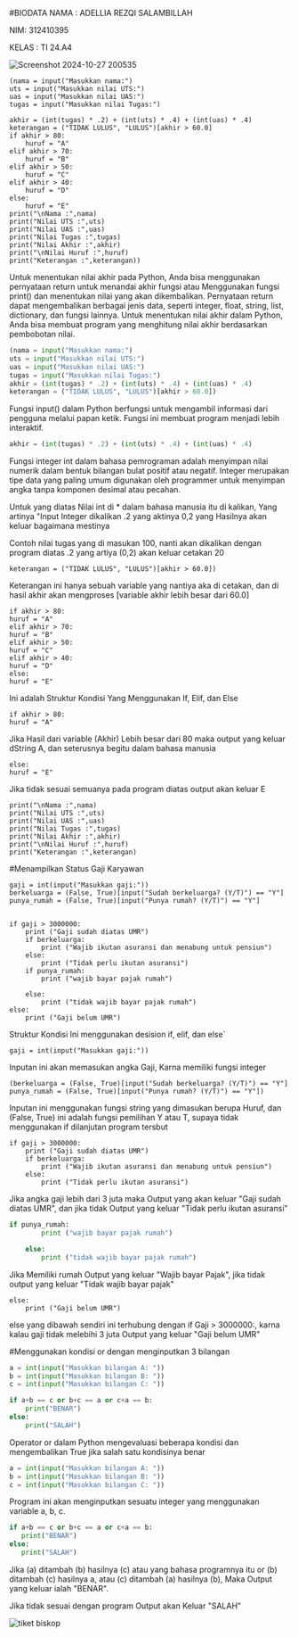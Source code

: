 #BIODATA
NAMA : ADELLIA REZQI SALAMBILLAH

NIM: 312410395

KELAS : TI 24.A4


![Screenshot 2024-10-27 200535](https://github.com/user-attachments/assets/ca50ff75-5ceb-4d1e-9dd8-6a078626cbc9)
```PYHTON
(nama = input("Masukkan nama:")
uts = input("Masukkan nilai UTS:")
uas = input("Masukkan nilai UAS:")
tugas = input("Masukkan nilai Tugas:")

akhir = (int(tugas) * .2) + (int(uts) * .4) + (int(uas) * .4)
keterangan = ("TIDAK LULUS", "LULUS")[akhir > 60.0]
if akhir > 80:
    huruf = "A"
elif akhir > 70:
    huruf = "B"
elif akhir > 50:
    huruf = "C"
elif akhir > 40:
    huruf = "D"
else:
    huruf = "E"
print("\nNama :",nama)
print("Nilai UTS :",uts)
print("Nilai UAS :",uas)
print("Nilai Tugas :",tugas)
print("Nilai Akhir :",akhir)
print("\nNilai Huruf :",huruf)
print("Keterangan :",keterangan))
````
Untuk menentukan nilai akhir pada Python, Anda bisa menggunakan pernyataan return untuk menandai akhir fungsi atau Menggunakan fungsi print() dan menentukan nilai yang akan dikembalikan. Pernyataan return dapat mengembalikan berbagai jenis data, seperti integer, float, string, list, dictionary, dan fungsi lainnya. Untuk menentukan nilai akhir dalam Python, Anda bisa membuat program yang menghitung nilai akhir berdasarkan pembobotan nilai.

```PYTHON
(nama = input("Masukkan nama:")
uts = input("Masukkan nilai UTS:")
uas = input("Masukkan nilai UAS:")
tugas = input("Masukkan nilai Tugas:")
akhir = (int(tugas) * .2) + (int(uts) * .4) + (int(uas) * .4)
keterangan = ("TIDAK LULUS", "LULUS")[akhir > 60.0])
````
Fungsi input() dalam Python berfungsi untuk mengambil informasi dari pengguna melalui papan ketik. Fungsi ini membuat program menjadi lebih interaktif.
```PYTHON
akhir = (int(tugas) * .2) + (int(uts) * .4) + (int(uas) * .4)
````


Fungsi integer int dalam bahasa pemrograman adalah menyimpan nilai numerik dalam bentuk bilangan bulat positif atau negatif. Integer merupakan tipe data yang paling umum digunakan oleh programmer untuk menyimpan angka tanpa komponen desimal atau pecahan.

Untuk yang diatas Nilai int di * dalam bahasa manusia itu di kalikan, Yang artinya "Input Integer dikalikan  .2 yang aktinya 0,2 yang Hasilnya akan keluar bagaimana mestinya

Contoh nilai tugas yang di masukan 100, nanti akan dikalikan dengan program diatas .2 yang artiya (0,2) akan keluar cetakan 20
```PYHTON
keterangan = ("TIDAK LULUS", "LULUS")[akhir > 60.0])
````

Keterangan ini hanya sebuah variable yang nantiya aka di cetakan, dan di hasil akhir akan mengproses [variable akhir lebih besar dari 60.0]

```PYHTON
if akhir > 80:
huruf = "A"
elif akhir > 70:
huruf = "B"
elif akhir > 50:
huruf = "C"
elif akhir > 40:
huruf = "D"
else:
huruf = "E"
````

Ini adalah Struktur Kondisi Yang Menggunakan If, Elif, dan Else
```PYHTON
if akhir > 80:
huruf = "A"
````
Jika Hasil dari variable (Akhir) Lebih besar dari 80 maka output yang keluar dString A, dan seterusnya begitu dalam bahasa manusia

```PYHTON
else:
huruf = "E"
````
Jika tidak sesuai semuanya pada program diatas output akan keluar E

```PYHTON
print("\nNama :",nama)
print("Nilai UTS :",uts)
print("Nilai UAS :",uas)
print("Nilai Tugas :",tugas)
print("Nilai Akhir :",akhir)
print("\nNilai Huruf :",huruf)
print("Keterangan :",keterangan)
````
#Menampilkan Status Gaji Karyawan
```PYHTON
gaji = int(input("Masukkan gaji:"))
berkeluarga = (False, True)[input("Sudah berkeluarga? (Y/T)") == "Y"]
punya_rumah = (False, True)[input("Punya rumah? (Y/T)") == "Y"]


if gaji > 3000000:
    print ("Gaji sudah diatas UMR")
    if berkeluarga:
        print ("Wajib ikutan asuransi dan menabung untuk pensiun")
    else:
        print ("Tidak perlu ikutan asuransi")
    if punya_rumah:
        print ("wajib bayar pajak rumah")

    else:
        print ("tidak wajib bayar pajak rumah")
else:
    print ("Gaji belum UMR")
````
Struktur Kondisi Ini menggunakan desision if, elif, dan else`
```PYHTON
gaji = int(input("Masukkan gaji:"))
````
Inputan ini akan memasukan angka Gaji, Karna memiliki fungsi integer
```PYHTON
(berkeluarga = (False, True)[input("Sudah berkeluarga? (Y/T)") == "Y"]
punya_rumah = (False, True)[input("Punya rumah? (Y/T)") == "Y"])
````
Inputan ini menggunakan fungsi string yang dimasukan berupa Huruf, dan (False, True) ini adalah fungsi pemilihan Y atau T, supaya tidak menggunakan if dilanjutan program tersbut
```PYHTON
if gaji > 3000000:
    print ("Gaji sudah diatas UMR")
    if berkeluarga:
        print ("Wajib ikutan asuransi dan menabung untuk pensiun")
    else:
        print ("Tidak perlu ikutan asuransi")
````

Jika angka gaji lebih dari 3 juta maka Output yang akan keluar "Gaji sudah diatas UMR", dan jika tidak Output yang keluar "Tidak perlu ikutan asuransi"

```PYTHON
if punya_rumah:
        print ("wajib bayar pajak rumah")

    else:
        print ("tidak wajib bayar pajak rumah")
````

Jika Memiliki rumah Output yang keluar "Wajib bayar Pajak", jika tidak output yang keluar "Tidak wajib bayar pajak"

```PYHTON
else:
    print ("Gaji belum UMR")
````

else yang dibawah sendiri ini terhubung dengan if Gaji > 3000000:, karna kalau gaji tidak melebihi 3 juta Output yang keluar "Gaji belum UMR"

#Menggunakan kondisi or dengan menginputkan 3 bilangan

```PYTHON
a = int(input("Masukkan bilangan A: "))
b = int(input("Masukkan bilangan B: "))
c = int(input("Masukkan bilangan C: "))

if a+b == c or b+c == a or c+a == b:
    print("BENAR")
else:
    print("SALAH")
````
Operator or dalam Python mengevaluasi beberapa kondisi dan mengembalikan True jika salah satu kondisinya benar

```PYTHON
a = int(input("Masukkan bilangan A: "))
b = int(input("Masukkan bilangan B: "))
c = int(input("Masukkan bilangan C: "))
````

Program ini akan menginputkan sesuatu integer yang menggunakan variable a, b, c.
 ```PYTHON
if a+b == c or b+c == a or c+a == b:
    print("BENAR")
else:
    print("SALAH")
````
Jika (a) ditambah (b) hasilnya (c) atau yang bahasa programnya itu or (b) ditambah (c) hasilnya a, atau (c) ditambah (a) hasilnya (b), Maka Output yang keluar ialah "BENAR".

Jika tidak sesuai dengan program Output akan Keluar "SALAH"


![tiket biskop](https://github.com/user-attachments/assets/8614ec4a-546b-4050-be8a-d087a63a12e4)


